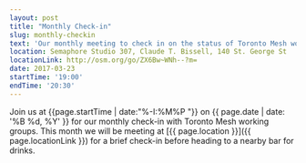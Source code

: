 ```yaml
---
layout: post
title: "Monthly Check-in"
slug: monthly-checkin
text: 'Our monthly meeting to check in on the status of Toronto Mesh working groups.'
location: Semaphore Studio 307, Claude T. Bissell, 140 St. George St  
locationLink: http://osm.org/go/ZX6Bw~WNh--?m=
date: 2017-03-23
startTime: '19:00'
endTime: '20:30'
---
```


Join us at {{page.startTime | date:"%-I:%M%P "}} on {{ page.date | date: '%B %d, %Y' }} for our monthly check-in with Toronto Mesh working groups. This month we will be meeting at [{{ page.location }}]({{ page.locationLink }}) for a brief check-in before heading to a nearby bar for drinks.
